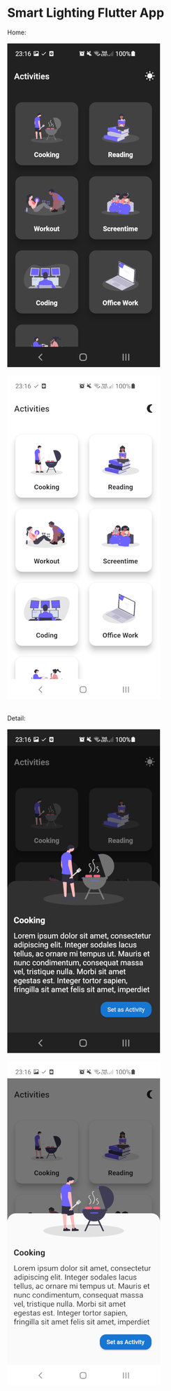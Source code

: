 # Smart Lighting Flutter App

Home:
<br><br>
![screnshot_app](md-assets/Screenshot_20211027-231637.jpg)
<br><br>
![screnshot_app](md-assets/Screenshot_20211027-231631.jpg)
<br><br>

Detail:
<br><br>
![screnshot_app](md-assets/Screenshot_20211027-231645.jpg)
<br><br>
![screnshot_app](md-assets/Screenshot_20211027-231653.jpg)
<br><br>